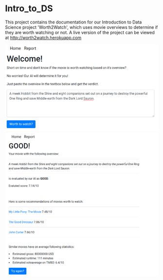 # Intro_to_DS

This project contains the documentation for our Introduction to Data Science project 'Worth2Watch', which uses movie overviews to determine if they are worth watching or not. A live version of the project can be viewed at http://worth2watch.herokuapp.com  

 ![](https://github.com/hnenonen/Intro_to_DS/blob/34ac1032d23d0a8d5be843de208fb16998799df4/misc/img_index.png)
 ![](https://github.com/hnenonen/Intro_to_DS/blob/34ac1032d23d0a8d5be843de208fb16998799df4/misc/img_evaluategood.png)
